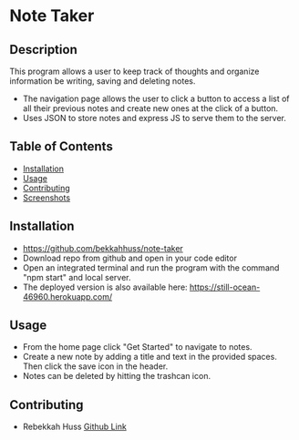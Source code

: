 # Note Taker  

  ## Description 
  This program allows a user to keep track of thoughts and organize information be writing, saving and deleting notes. 
  
  - The navigation page allows the user to click a button to access a list of all their previous notes and create new ones at the click of a button. 
  - Uses JSON to store notes and express JS to serve them to the server.    

  ## Table of Contents 
  - [Installation](#Installation)
  - [Usage](#Usage)
  - [Contributing](#contributing)
  - [Screenshots](#screenshots)

  ## Installation 
  - https://github.com/bekkahhuss/note-taker
  - Download repo from github and open in your code editor 
  - Open an integrated terminal and run the program with    the command "npm start" and local server. 
  - The deployed version is also available here: https://still-ocean-46960.herokuapp.com/

  ## Usage 
  - From the home page click "Get Started" to navigate to notes. 
  -  Create a new note by adding a title and text in the provided spaces. Then click the save icon in the header. 
  -  Notes can be deleted by hitting the trashcan icon. 
 
  ## Contributing
  - Rebekkah Huss [Github Link](https://github.com/bekkahhuss)






